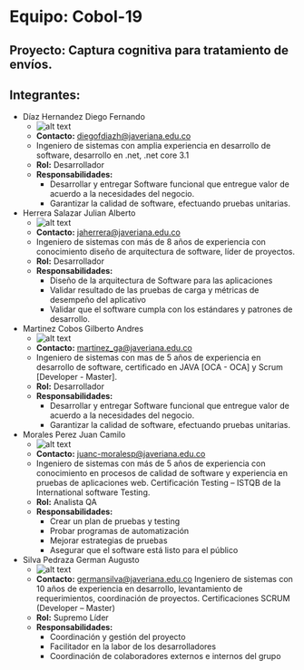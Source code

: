 # Equipo: Cobol-19

## Proyecto: Captura cognitiva para tratamiento de envíos.

## Integrantes:

* Díaz Hernandez Diego Fernando
    - ![alt text](https://i.ibb.co/HHM8WDZ/foto.jpg)
    - **Contacto:** diegofdiazh@javeriana.edu.co   
    - Ingeniero de sistemas con amplia experiencia en desarrollo de software, desarrollo en .net, .net core 3.1
    - **Rol:** Desarrollador
    - **Responsabilidades:**
        - Desarrollar y entregar Software funcional que entregue valor de acuerdo a la necesidades del negocio.
        - Garantizar la calidad de software, efectuando pruebas unitarias.
* Herrera Salazar Julian Alberto
    - ![alt text](https://avatars3.githubusercontent.com/u/69333141?s=400&u=dbb843219e06f0b31cabd0e794e80a630d4dbd21&v=4)
    - **Contacto:** jaherrera@javeriana.edu.co
    - Ingeniero de sistemas con más de 8 años de experiencia con conocimiento diseño de arquitectura de software, líder de proyectos.
    - **Rol:** Desarrollador
    - **Responsabilidades:**
        - Diseño de la arquitectura de Software para las aplicaciones
        - Validar resultado de las pruebas de carga y métricas de desempeño del aplicativo
        - Validar que el software cumpla con los estándares y patrones de desarrollo.
* Martinez Cobos Gilberto Andres
    - ![alt text](https://avatars3.githubusercontent.com/u/57421413?s=400&u=d572ad55365f1f3df2472ad430e6cd3761675bca&v=4)
    - **Contacto:** martinez_ga@javeriana.edu.co
    - Ingeniero de sistemas con mas de 5 años de experiencia en desarrollo de software, certificado en JAVA [OCA -  OCA] y Scrum [Developer - Master].
    - **Rol:** Desarrollador
    - **Responsabilidades:**
        - Desarrollar y entregar Software funcional que entregue valor de acuerdo a la necesidades del negocio.
        - Garantizar la calidad de software, efectuando pruebas unitarias.
* Morales Perez Juan Camilo
    - ![alt text](https://avatars2.githubusercontent.com/u/69431017?s=400&u=d8d632195db1c793478a31a8a9d0d206b67dc174&v=4)
    - **Contacto:** juanc-moralesp@javeriana.edu.co
    - Ingeniero de sistemas con más de 5 años de experiencia con conocimiento en procesos de calidad de software y experiencia en pruebas de aplicaciones web.  Certificación           Testing – ISTQB de la International software Testing.
    - **Rol:** Analista QA
    - **Responsabilidades:**
        - Crear un plan de pruebas y testing
        - Probar programas de automatización
        - Mejorar estrategias de pruebas
        - Asegurar que el software está listo para el público
* Silva Pedraza German Augusto
    - ![alt text](https://www.funcionpublica.gov.co/CCB_N_FOTO/M2937918/b81c7e4449cc914c0415dc781914fb939d8a67dc694c3e6df626067c02ca9440e2aa4e04f14a6f3de746568301280f460586f1d62b2d8839b6b6ff8256967dd5.png)
    - **Contacto:** germansilva@javeriana.edu.co
    Ingeniero de sistemas con 10 años de experiencia en desarrollo, levantamiento de requerimientos, coordinación de proyectos. Certificaciones SCRUM (Developer – Master)
    - **Rol:** Supremo Líder
    - **Responsabilidades:**
        - Coordinación y gestión del proyecto
        - Facilitador en la labor de los desarrolladores
        - Coordinación de colaboradores externos e internos del grupo

